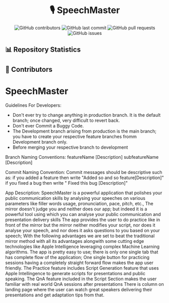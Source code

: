 <div align="center">

# 🎙️ SpeechMaster

<!-- These badges update automatically -->
![GitHub contributors](https://img.shields.io/github/contributors/Speeku/SpeechMaster)
![GitHub last commit](https://img.shields.io/github/last-commit/Speeku/SpeechMaster)
![GitHub pull requests](https://img.shields.io/github/issues-pr/Speeku/SpeechMaster)
![GitHub issues](https://img.shields.io/github/issues/Speeku/SpeechMaster)

</div>


## 📊 Repository Statistics
<!-- START_SECTION:stats -->
<!-- This section will be automatically updated by GitHub Actions -->
<!-- END_SECTION:stats -->

## 👥 Contributors
<!-- START_SECTION:contributors -->
<!-- This section will be automatically updated by GitHub Actions -->
<!-- END_SECTION:contributors -->

# SpeechMaster
Guidelines For Developers:
* Don't ever try to change anything in production branch. It is the default branch; once changed, very difficult to revert back.
* Don't ever Commit a Buggy Code.
* The Development branch arising from production is the main branch; you have to create your respective feature branches fromm Development branch only.
* Before merging your respective branch to development

  
Branch Naming Conventions:
featureName [Description]
subfeatureName [Description]

Commit Naming Convention:
Commit messages should be descriptive such as:
if you added a feature then write "Added so and so feature[Description]"
if you fixed a bug then write " Fixed this bug [Description]"

App Description:
SpeechMaster is a powerful application that polishes your public communication skills by analysing your speeches on various parameters like filler words usage, pronunciation, pace, pitch, etc., 
The mirror doesn't judge you and neither does our app; but indeed it is a powerful tool using which you can analyse your public communication and presentation delivery skills
The app provides the user to do practice like in front of the mirror but the mirror neither modifies your script, nor does it analyse your speech, and nor does it asks questions to you based on your speech;
With the following advantages we are set to beat the traditional mirror method with all its advantages alongwith some cutting edge technologies like Apple Intelligence leveraging complex Machine Learning algorithms.
The app is pretty easy to use; there is only one single tab that has complete flow of the application; One single button for practicing sessions having a completely straight forward flow makes the app user friendly.
The Practice feature includes Script Generation feature that uses Apple Intellingence to generate scripts for presentations and public speaking.
The QnA feature included in the Script Section makes the user familiar with real world QnA sessions after presentations 
There is column on landing page where the user can watch great speakers delivering their presentations and get adaptation tips from that.
